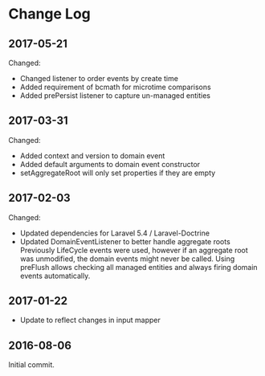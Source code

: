 Change Log
==========

2017-05-21
----------

Changed:

 * Changed listener to order events by create time
 * Added requirement of bcmath for microtime comparisons
 * Added prePersist listener to capture un-managed entities

2017-03-31
----------

Changed:

 * Added context and version to domain event
 * Added default arguments to domain event constructor
 * setAggregateRoot will only set properties if they are empty

2017-02-03
----------

Changed:

 * Updated dependencies for Laravel 5.4 / Laravel-Doctrine
 * Updated DomainEventListener to better handle aggregate roots
   Previously LifeCycle events were used, however if an aggregate root was unmodified, the
   domain events might never be called. Using preFlush allows checking all managed entities
   and always firing domain events automatically.
 
2017-01-22
----------

 * Update to reflect changes in input mapper

2016-08-06
----------

Initial commit.
